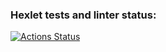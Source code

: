 ### Hexlet tests and linter status:
[![Actions Status](https://github.com/loinor/algorithms-project-69/actions/workflows/hexlet-check.yml/badge.svg)](https://github.com/loinor/algorithms-project-69/actions)
